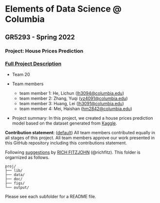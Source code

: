 # Elements of Data Science @ Columbia
## GR5293 - Spring 2022
### Project: House Prices Prediction


### [Full Project Description](doc/project_desc.md)

+ Team 20
+ Team members
	+ team member 1: He, Lichun (lh3094@columbia.edu)
	+ team member 2: Zhang, Yuqi (yz4091@columbia.edu)
	+ team member 3: Huang, Lei (lh3091@columbia.edu)
	+ team member 4: Mei, Haishan (hm2842@columbia.edu)

+ Project summary: In this project, we created a house prices prediction model based on the dataset generated from [Kaggle](https://www.kaggle.com/competitions/house-prices-advanced-regression-techniques/data).
	
**Contribution statement**: ([default](doc/a_note_on_contributions.md)) All team members contributed equally in all stages of this project. All team members approve our work presented in this GitHub repository including this contributions statement. 

Following [suggestions](http://nicercode.github.io/blog/2013-04-05-projects/) by [RICH FITZJOHN](http://nicercode.github.io/about/#Team) (@richfitz). This folder is orgarnized as follows.

```
proj/
├── lib/
├── data/
├── doc/
├── figs/
└── output/
```

Please see each subfolder for a README file.
